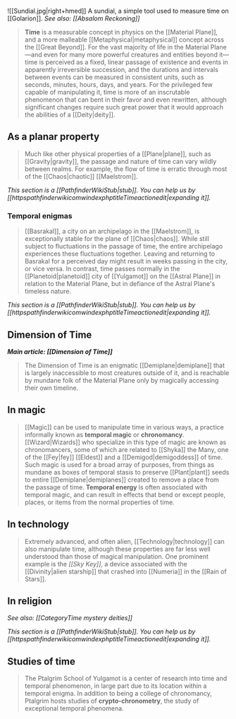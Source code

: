 ![[Sundial.jpg|right+hmed]] 
 A sundial, a simple tool used to measure time on [[Golarion]].
*See also: [[Absalom Reckoning]]*
> **Time** is a measurable concept in physics on the [[Material Plane]], and a more malleable [[Metaphysical|metaphysical]] concept across the [[Great Beyond]].
> For the vast majority of life in the Material Plane—and even for many more powerful creatures and entities beyond it—time is perceived as a fixed, linear passage of existence and events in apparently irreversible succession, and the durations and intervals between events can be measured in consistent units, such as seconds, minutes, hours, days, and years. For the privileged few capable of manipulating it, time is more of an inscrutable phenomenon that can bent in their favor and even rewritten, although significant changes require such great power that it would approach the abilities of a [[Deity|deity]].



## As a planar property

> Much like other physical properties of a [[Plane|plane]], such as [[Gravity|gravity]], the passage and nature of time can vary wildly between realms. For example, the flow of time is erratic through most of the [[Chaos|chaotic]] [[Maelstrom]].



*This section is a [[PathfinderWikiStub|stub]]. You can help us by [[httpspathfinderwikicomwindexphptitleTimeactionedit|expanding it]].*


### Temporal enigmas

> [[Basrakal]], a city on an archipelago in the [[Maelstrom]], is exceptionally stable for the plane of [[Chaos|chaos]]. While still subject to fluctuations in the passage of time, the entire archipelago experiences these fluctuations together. Leaving and returning to Basrakal for a perceived day might result in weeks passing in the city, or vice versa.
> In contrast, time passes normally in the [[Planetoid|planetoid]] city of [[Yulgamot]] on the [[Astral Plane]] in relation to the Material Plane, but in defiance of the Astral Plane's timeless nature.



*This section is a [[PathfinderWikiStub|stub]]. You can help us by [[httpspathfinderwikicomwindexphptitleTimeactionedit|expanding it]].*


## Dimension of Time

***Main article: [[Dimension of Time]]***
> The Dimension of Time is an enigmatic [[Demiplane|demiplane]] that is largely inaccessible to most creatures outside of it, and is reachable by mundane folk of the Material Plane only by magically accessing their own timeline.


## In magic

> [[Magic]] can be used to manipulate time in various ways, a practice informally known as **temporal magic** or **chronomancy**. [[Wizard|Wizards]] who specialize in this type of magic are known as chronomancers, some of which are related to [[Shyka]] the Many, one of the [[Fey|fey]] [[Eldest]] and a [[Demigod|demigoddess]] of time.
> Such magic is used for a broad array of purposes, from things as mundane as boxes of temporal stasis to preserve [[Plant|plant]] seeds to entire [[Demiplane|demiplanes]] created to remove a place from the passage of time. **Temporal energy** is often associated with temporal magic, and can result in effects that bend or except people, places, or items from the normal properties of time.


## In technology

> Extremely advanced, and often alien, [[Technology|technology]] can also manipulate time, although these properties are far less well understood than those of magical manipulation. One prominent example is the *[[Sky Key]]*, a device associated with the [[Divinity|alien starship]] that crashed into [[Numeria]] in the [[Rain of Stars]].


## In religion

*See also: [[CategoryTime mystery deities]]*


*This section is a [[PathfinderWikiStub|stub]]. You can help us by [[httpspathfinderwikicomwindexphptitleTimeactionedit|expanding it]].*


## Studies of time

> The Ptalgrim School of Yulgamot is a center of research into time and temporal phenomenon, in large part due to its location within a temporal enigma. In addition to being a college of chronomancy, Ptalgrim hosts studies of **crypto-chronometry**, the study of exceptional temporal phenomena.








